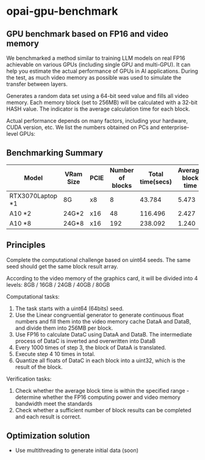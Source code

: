 # opai-gpu-benchmark

## GPU benchmark based on FP16 and video memory
We benchmarked a method similar to training LLM models on real FP16 achievable on various GPUs (including single GPU and multi-GPU). It can help you estimate the actual performance of GPUs in AI applications. During the test, as much video memory as possible was used to simulate the transfer between layers.

Generates a random data set using a 64-bit seed value and fills all video memory. Each memory block (set to 256MB) will be calculated with a 32-bit HASH value. The indicator is the average calculation time for each block.

Actual performance depends on many factors, including your hardware, CUDA version, etc. We list the numbers obtained on PCs and enterprise-level GPUs:

## Benchmarking Summary

|Model|VRam Size|PCIE|Number of blocks|Total time(secs)|Average block time|
|---|---|---|---|---|---|
|RTX3070Laptop *1|8G|x8|8|43.784|5.473|
|A10 *2|24G*2|x16|48|116.496|2.427|
|A10 *8|24G*8|x16|192|238.092|1.240|

## Principles
Complete the computational challenge based on uint64 seeds. The same seed should get the same block result array.

According to the video memory of the graphics card, it will be divided into 4 levels:
8GB / 16GB / 24GB / 40GB / 80GB

Computational tasks:
1. The task starts with a uint64 (64bits) seed.
2. Use the Linear congruential generator to generate continuous float numbers and fill them into the video memory cache DataA and DataB, and divide them into 256MB per block.
3. Use FP16 to calculate DataC using DataA and DataB. The intermediate process of DataC is inverted and overwritten into DataB
4. Every 1000 times of step 3, the block of DataA is translated.
5. Execute step 4 10 times in total.
6. Quantize all floats of DataC in each block into a uint32, which is the result of the block.

Verification tasks:
1. Check whether the average block time is within the specified range - determine whether the FP16 computing power and video memory bandwidth meet the standards
2. Check whether a sufficient number of block results can be completed and each result is correct.

## Optimization solution
* Use multithreading to generate initial data (soon)
